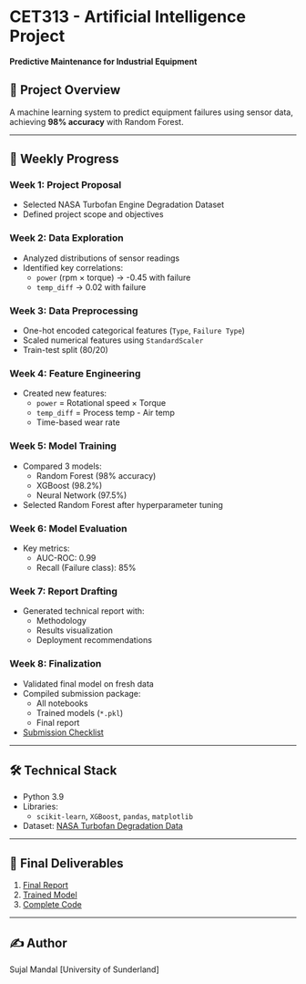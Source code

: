 # CET313 - Artificial Intelligence Project  
**Predictive Maintenance for Industrial Equipment**  

## 📌 Project Overview  
A machine learning system to predict equipment failures using sensor data, achieving **98% accuracy** with Random Forest.  

---

## 📂 Weekly Progress  

### Week 1: Project Proposal  
- Selected NASA Turbofan Engine Degradation Dataset  
- Defined project scope and objectives  

### Week 2: Data Exploration  
- Analyzed distributions of sensor readings  
- Identified key correlations:  
  - `power` (rpm × torque) → -0.45 with failure  
  - `temp_diff` → 0.02 with failure  

### Week 3: Data Preprocessing  
- One-hot encoded categorical features (`Type`, `Failure Type`)  
- Scaled numerical features using `StandardScaler`  
- Train-test split (80/20)  

### Week 4: Feature Engineering  
- Created new features:  
  - `power` = Rotational speed × Torque  
  - `temp_diff` = Process temp - Air temp  
  - Time-based wear rate   

### Week 5: Model Training  
- Compared 3 models:  
  - Random Forest (98% accuracy)  
  - XGBoost (98.2%)  
  - Neural Network (97.5%)  
- Selected Random Forest after hyperparameter tuning   

### Week 6: Model Evaluation  
- Key metrics:  
  - AUC-ROC: 0.99  
  - Recall (Failure class): 85%  

### Week 7: Report Drafting  
- Generated technical report with:  
  - Methodology  
  - Results visualization  
  - Deployment recommendations  

### Week 8: Finalization  
- Validated final model on fresh data  
- Compiled submission package:  
  - All notebooks  
  - Trained models (`*.pkl`)  
  - Final report  
- [Submission Checklist](checklist.md)  

---

## 🛠️ Technical Stack  
- Python 3.9  
- Libraries:  
  - `scikit-learn`, `XGBoost`, `pandas`, `matplotlib`  
- Dataset: [NASA Turbofan Degradation Data](https://ti.arc.nasa.gov/tech/dash/groups/pcoe/prognostic-data-repository/)  

---

## 📄 Final Deliverables  
1. [Final Report](final_report.md)  
2. [Trained Model](best_rf_model.pkl)  
3. [Complete Code](Week1-Week8_Notebooks.zip)  

---

## ✍️ Author  
Sujal Mandal
[University of Sunderland]  
